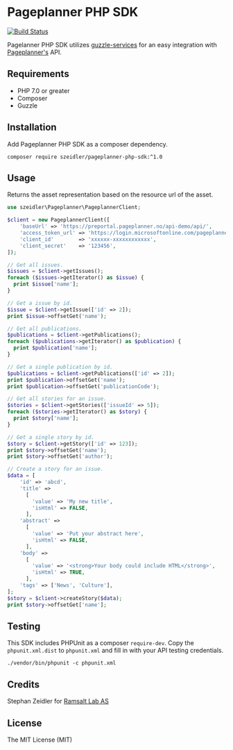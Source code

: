 # Pageplanner PHP SDK

[![Build Status](https://travis-ci.org/szeidler/pageplanner-php-sdk.svg?branch=master)](https://travis-ci.org/szeidler/pageplanner-php-sdk)

Pagelanner PHP SDK utilizes [guzzle-services](https://github.com/guzzle/guzzle-services) for an easy integration with
[Pageplanner's](http://pageplannersolutions.com/) API.

## Requirements

* PHP 7.0 or greater
* Composer
* Guzzle

## Installation

Add Pageplanner PHP SDK as a composer dependency.

`composer require szeidler/pageplanner-php-sdk:^1.0`

## Usage

Returns the asset representation based on the resource url of the asset.

```php
use szeidler\Pageplanner\PageplannerClient;

$client = new PageplannerClient([
    'baseUrl' => 'https://preportal.pageplanner.no/api-demo/api/',
    'access_token_url' => 'https://login.microsoftonline.com/pageplannersolutions.com/oauth2/token',
    'client_id'        => 'xxxxxx-xxxxxxxxxxxx',
    'client_secret'    => '123456',
]);

// Get all issues.
$issues = $client->getIssues();
foreach ($issues->getIterator() as $issue) {
  print $issue['name'];
}

// Get a issue by id.
$issue = $client->getIssue(['id' => 2]);
print $issue->offsetGet('name');

// Get all publications.
$publications = $client->getPublications();
foreach ($publications->getIterator() as $publication) {
  print $publication['name'];
}

// Get a single publication by id.
$publications = $client->getPublications(['id' => 2]);
print $publication->offsetGet('name');
print $publication->offsetGet('publicationCode');

// Get all stories for an issue.
$stories = $client->getStories(['issueId' => 5]);
foreach ($stories->getIterator() as $story) {
  print $story['name'];
}

// Get a single story by id.
$story = $client->getStory(['id' => 123]);
print $story->offsetGet('name');
print $story->offsetGet('author');

// Create a story for an issue.
$data = [
    'id' => 'abcd',
    'title' =>
      [
        'value' => 'My new title',
        'isHtml' => FALSE,
      ],
    'abstract' =>
      [
        'value' => 'Put your abstract here',
        'isHtml' => FALSE,
      ],
    'body' =>
      [
        'value' => '<strong>Your body could include HTML</strong>',
        'isHtml' => TRUE,
      ],
    'tags' => ['News', 'Culture'],
];
$story = $client->createStory($data);
print $story->offsetGet['name'];
```

## Testing

This SDK includes PHPUnit as a composer `require-dev`. Copy the `phpunit.xml.dist` to `phpunit.xml` and fill in with
your API testing credentials.

`./vendor/bin/phpunit -c phpunit.xml`

## Credits

Stephan Zeidler for [Ramsalt Lab AS](https://ramsalt.com)

## License

The MIT License (MIT)
